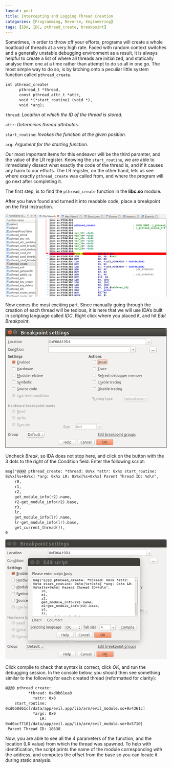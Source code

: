 ```yaml
---
layout: post
title: Intercepting and Logging Thread Creation
categories: [Programming, Reverse, Engineering]
tags: [IDA, IDC, pthread_create, breakpoint]
---
```


 Sometimes, in order to throw off your efforts, programs will create a whole boatload of threads at a very high rate. Faced with random context switches and a generally unstable debugging environment as a result, it is always helpful to create a list of where all threads are initialized, and statically analyse them one at a time rather than attempt to do so all in one go. The most simple way to do so, is by latching onto a peculiar little system function called `pthread_create`. 

```
int pthread_create(
      pthread_t *thread,
      const pthread_attr_t *attr,
      void *(*start_routine) (void *),
      void *arg);
```

`thread`: *Location at which the ID of the thread is stored.*

`attr`: *Determines thread attributes.*

`start_routine`: *Invokes the function at the given position.*

`arg`: *Argument for the starting function.*

Our most important items for this endeavor will be the third paramter, and the value of the LR register. Knowing the `start_routine`, we are able to immediately dissect what exactly the code of the thread is, and if it causes any harm to our efforts. The LR register, on the other hand, lets us see where exactly `pthread_create` was called from, and where the program will go next after completing it. 

The first step, is to find the `pthread_create` function in the **libc.so** module.

After you have found and turned it into readable code, place a breakpoint on the first instruction. 

![Breakpoint on pthread_create](/assets/Intercepting_Threads_1.png)

 Now comes the most exciting part. Since manually going through the creation of each thread will be tedious, it is here that we will use IDA’s built in scripting language called *IDC*. Right click where you placed it, and hit *Edit Breakpoint*. 

![Edit breakpoint window](/assets/Intercepting_Threads_2.png)

 Uncheck *Break*, so IDA does not stop here, and click on the button with the 3 dots to the right of the Condition field. Enter the following script:

```
msg("@@@@ pthread_create: *thread: 0x%x *attr: 0x%x start_routine: 0x%x[%s+0x%x] *arg: 0x%x LR: 0x%x[%s+0x%x] Parent Thread ID: %d\n",
    r0,
    r1,
    r2,
    get_module_info(r2).name,
    r2-get_module_info(r2).base,
    r3,
    lr,
    get_module_info(lr).name,
    lr-get_module_info(lr).base,
    get_current_thread()),
0
```


![Custom IDC script window](/assets/Intercepting_Threads_3.png)


Click compile to check that syntax is correct, click *OK*, and run the debugging session. In the console below, you should then see something similar to the following for each created thread (reformatted for clarity):

```
@@@@ pthread_create:
          *thread: 0xd0b61ea0
            *attr: 0x0
    start_routine: 0xd0b0d61c[/data/app/evil.app/lib/arm/evil_module.so+0x4361c]
            *args: 0x0
               LR: 0xd0acf710[/data/app/evil.app/lib/arm/evil_module.so+0x5710]
 Parent Thread ID: 18638
```

Now, you are able to see all the 4 parameters of the function, and the location (LR value) from which the thread was spawned. To help with identification, the script prints the name of the module corresponding with the address, and computes the offset from the base so you can locate it during static analysis.
